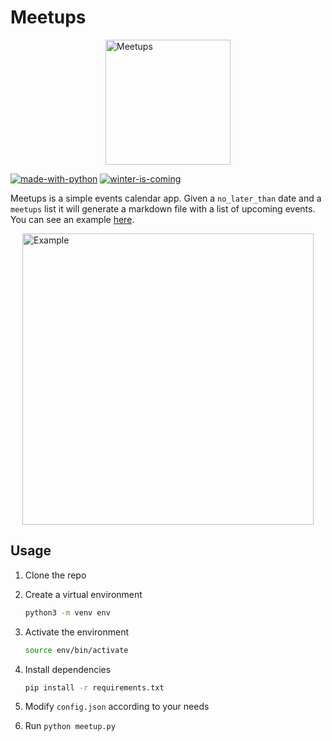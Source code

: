 # Meetups

<img height="200" alt="Meetups" style="display: block; margin: auto;" src="https://user-images.githubusercontent.com/15848876/68985173-e73b1b00-0814-11ea-9801-fc34f14d2622.png">

[![made-with-python](https://ForTheBadge.com/images/badges/made-with-python.svg)](https://www.python.org/)
[![winter-is-coming](https://ForTheBadge.com/images/badges/winter-is-coming.svg)](https://ForTheBadge.com)

Meetups is a simple events calendar app. Given a `no_later_than` date and a `meetups` list it will generate a markdown file with a list of upcoming events. You can see an example [here](example.md).

<img width="466" alt="Example" style="display: block; margin: auto;" src="https://user-images.githubusercontent.com/15848876/68985165-d8ecff00-0814-11ea-8fbe-c2c776c54078.png">


## Usage

1. Clone the repo

1. Create a virtual environment

   ```sh
   python3 -m venv env
   ```

1. Activate the environment

   ```sh
   source env/bin/activate
   ```

1. Install dependencies

    ```sh
    pip install -r requirements.txt
    ```

1. Modify `config.json` according to your needs

1. Run `python meetup.py`
